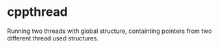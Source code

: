 # cppthread

Running two threads with global structure, containting pointers from two different thread used structures.